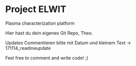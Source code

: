#  Project ELWIT
Plasma characterization platform 

Hier hast du dein eigenes Git Repo, Theo. 

Updates Commentieren bitte mit Datum und kleinem Text -> 171114_readmeupdate


Feel free to comment and write code! ;)
